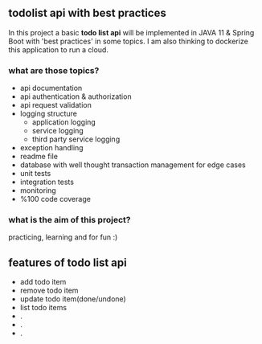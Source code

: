 ## todolist api with best practices
In this project a basic **todo list api** will be implemented in JAVA 11 & Spring Boot with 'best practices' in some topics. I am also thinking to dockerize this application to run a cloud.

### what are those topics?
* api documentation
* api authentication & authorization
* api request validation
* logging structure
  * application logging
  * service logging
  * third party service logging
* exception handling
* readme file
* database with well thought transaction management for edge cases
* unit tests
* integration tests
* monitoring
* %100 code coverage

### what is the aim of this project?
practicing, learning and for fun :)


## features of todo list api
* add todo item
* remove todo item
* update todo item(done/undone)
* list todo items
* .
* .
* .
  


